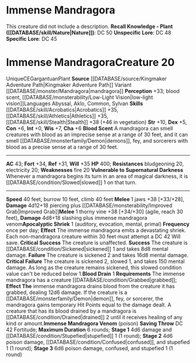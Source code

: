 ﻿---
ac: '43'
alignment: CE
burrow_speed: '10'
charisma: '+6'
climb_speed: '40'
constitution: '+6'
creature_ability:
- Apocalyptic Shriek
- Blood Drain
- Blood Scent
- Immense Mandragora Venom
- Vulnerable to
- Supernatural Darkness
dexterity: '+5'
fortitude: '+34'
hp: '400'
id: '2354'
intelligence: '+0'
land_speed: '40'
level: '20'
max_speed: '40'
name: Immense Mandragora
perception: '+33'
rarity: Unique
reflex: '+31'
resistance:
- bludgeoning 20
- electricity 20
sense:
- blood scent
- '[[DATABASE/monsterability/Low-Light Vision|low-light vision]] Languages Abyssal'
- Aklo
- Common
- Sylvan
size: Gargantuan
skill:
- '[[DATABASE/skill/Acrobatics|Acrobatics]] +35'
- '[[DATABASE/skill/Athletics|Athletics]] +35'
- '[[DATABASE/skill/Stealth|Stealth]] +38'
source: '[[DATABASE/source/Kingmaker Adventure Path|Kingmaker Adventure Path]]'
speed:
- 40 feet
- burrow 10 feet
- climb 40 feet
strength: '+10'
strength_req: '10'
strongest_save:
- Will
trait:
- '[[DATABASE/trait/Plant|Plant]]'
- '[[DATABASE/trait/Unique|Unique]]'
type: Creature
vision: Low-light vision
weakest_save:
- Reflex
weakness:
- fire 20
will: '+35'
wisdom: '+7'

---
# Immense Mandragora

This creature did not include a description.
**Recall Knowledge - Plant ([[DATABASE/skill/Nature|Nature]])**: DC 50
**Unspecific Lore**: DC 48
**Specific Lore**: DC 45

# Immense Mandragora<span class="item-type">Creature 20</span>

<span class="trait-unique item-trait">Unique</span><span class="trait-alignment item-trait">CE</span><span class="trait-size item-trait">Gargantuan</span><span class="item-trait">Plant</span>
**Source** [[DATABASE/source/Kingmaker Adventure Path|Kingmaker Adventure Path]]
Variant [[DATABASE/monster/Mandragora|mandragora]]
**Perception** +33; blood scent, [[DATABASE/monsterability/Low-Light Vision|low-light vision]]Languages Abyssal, Aklo, Common, Sylvan
**Skills** [[DATABASE/skill/Acrobatics|Acrobatics]] +35, [[DATABASE/skill/Athletics|Athletics]] +35, [[DATABASE/skill/Stealth|Stealth]] +38 (+46 in vegetation)
**Str** +10, **Dex** +5, **Con** +6, **Int** +0, **Wis** +7, **Cha** +6
**Blood Scent** A mandragora can smell creatures with blood as an imprecise sense at a range of 30 feet, and it can smell [[DATABASE/monsterfamily/Demon|demons]], fey, and sorcerers with blood as a precise sense at a range of 30 feet.

---
**AC** 43; **Fort** +34, **Ref** +31, **Will** +35
**HP** 400; **Resistances** bludgeoning 20, electricity 20; **Weaknesses** fire 20
<span class="in-box-ability">**Vulnerable to Supernatural Darkness** Whenever a mandragora begins its turn in an area of magical darkness, it is [[DATABASE/condition/Slowed|slowed]] 1 on that turn.</span>

---
**Speed** 40 feet, burrow 10 feet, climb 40 feet
<span class="in-box-ability">**Melee** <span class="action-icon">1</span> jaws +38 [+33/+28], **Damage** 4d12+18 piercing plus [[DATABASE/monsterability/Improved Grab|Improved Grab]]</span><span class="in-box-ability">**Melee** <span class="action-icon">1</span> thorny vine +38 [+34/+30] (agile, reach 30 feet), **Damage** 4d8+18 slashing plus immense mandragora venom</span><span class="in-box-ability">**Apocalyptic Shriek** <span class="action-icon">1</span> (auditory, evocation, mental, primal) **Frequency** once per day; **Effect** The immense mandragora emits a devastating shriek. Each non-mandragora creature within 30 feet must attempt a DC 42 Will save.
**Critical Success** The creature is unaffected.
 **Success** The creature is [[DATABASE/condition/Sickened|sickened]] 1 and takes 8d8 mental damage.
 **Failure** The creature is sickened 2 and takes 16d8 mental damage.
 **Critical Failure** The creature is sickened 2, slowed 1, and takes 150 mental damage. As long as the creature remains sickened, this slowed condition value can't be reduced below 1.</span><span class="in-box-ability">**Blood Drain** <span class="action-icon">1</span> **Requirements** The immense mandragora has a creature [[DATABASE/condition/Grabbed|grabbed]]; **Effect The** immense mandragora drains blood from the creature it has grabbed, dealing 12d6 damage. If the creature is a [[DATABASE/monsterfamily/Demon|demon]], fey, or sorcerer, the mandragora gains temporary Hit Points equal to the damage dealt. A creature that has its blood drained by a mandragora is [[DATABASE/condition/Drained|drained]] 2 until it receives healing of any kind or amount.</span><span class="in-box-ability">**Immense Mandragora Venom** (poison) **Saving Throw** DC 42 Fortitude; **Maximum Duration** 6 rounds; **Stage 1** 4d6 damage and [[DATABASE/condition/Stupefied|stupefied]] 1 (1 round); **Stage 2** 4d6 poison damage, [[DATABASE/condition/Confused|confused]], and stupefied 1 (1 round); **Stage 3** 6d6 poison damage, confused, and stupefied 1 (1 round)</span>